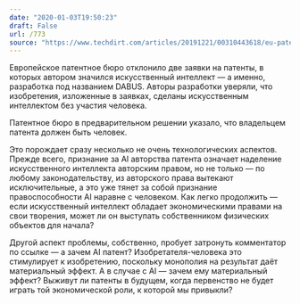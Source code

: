 ```yaml
---
date: "2020-01-03T19:50:23"
draft: False
url: /773
source: "https://www.techdirt.com/articles/20191221/00310443618/eu-patent-office-rejects-two-patent-applications-which-ai-was-designated-as-inventor.shtml"
---
```


Европейское патентное бюро отклонило две заявки на патенты, в которых автором значился искусственный интеллект — а именно, разработка под названием DABUS. Авторы разработки уверяли, что изобретения, изложенные в заявках, сделаны искусственным интеллектом без участия человека.

Патентное бюро в предварительном решении указало, что владельцем патента должен быть человек.

Это порождает сразу несколько не очень технологических аспектов. Прежде всего, признание за AI авторства патента означает наделение искусственного интеллекта авторским правом, но не только — по любому законодательству, из авторского права вытекают исключительные, а это уже тянет за собой признание правоспособности AI наравне с человеком. Как легко продолжить — если искусственный интеллект обладает экономическими правами на свои творения, может ли он выступать собственником физических объектов для начала?

Другой аспект проблемы, собственно, пробует затронуть комментатор по ссылке — а зачем AI патент? Изобретателя-человека это стимулирует к изобретению, поскольку монополия на результат даёт материальный эффект. А в случае с AI — зачем ему материальный эффект? Выживут ли патенты в будущем, когда первенство не будет играть той экономической роли, к которой мы привыкли?
